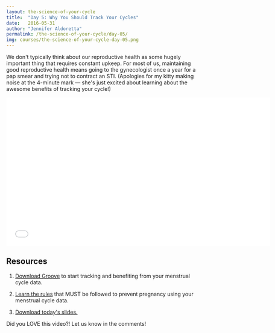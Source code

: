 ```yaml
---
layout: the-science-of-your-cycle
title:  "Day 5: Why You Should Track Your Cycles"
date:   2016-05-31
author: "Jennifer Aldoretta"
permalink: /the-science-of-your-cycle/day-05/
img: courses/the-science-of-your-cycle-day-05.png
---
```



We don't typically think about our reproductive health as some hugely important thing that requires constant upkeep. For most of us, maintaining good reproductive health means going to the gynecologist once a year for a pap smear and trying not to contract an STI. (Apologies for my kitty making noise at the 4-minute mark &mdash; she's just excited about learning about the awesome benefits of tracking your cycle!)

<div class="center" itemprop="video" itemscope="" itemtype="http://schema.org/VideoObject">
  <iframe class="video" width="700" height="394" src="//www.youtube.com/embed/hMRL_1IIhKg?rel=0&amp;showinfo=0" frameborder="0" allowfullscreen></iframe>
  <meta itemprop="name" content="Green Your Period: Menstrual Cup Show & Tell (DivaCup & Me Luna)" />
  <meta itemprop="description" content="The Green Your Period video series is all about why sustainable and eco-friendly period products are great for your health and the environment." />
</div>

## Resources ##
1. <p><a class="text-link" href="http://www.readytogroove.com">Download Groove</a> to start tracking and benefiting from your menstrual cycle data.</p>
2. <p><a class="text-link" href="http://www.readytogroove.com/the-cycle/chapter-7-the-rules-of-the-sympto-thermal-method/">Learn the rules</a> that MUST be followed to prevent pregnancy using your menstrual cycle data.</p>
3. <p><a class="text-link" target="_blank" href="/download/The-Science-of-Your-Cycle-Day-05.pdf">Download today's slides.</a></p>

Did you LOVE this video?! Let us know in the comments!